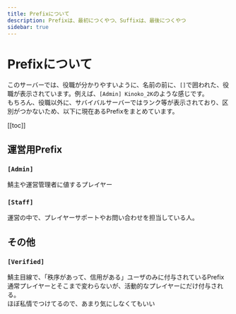 ```yaml
---
title: Prefixについて
description: Prefixは、最初につくやつ、Suffixは、最後につくやつ
sidebar: true
---
```

# Prefixについて
このサーバーでは、役職が分かりやすいように、名前の前に、`[]`で囲われた、役職が表示されています。例えば、`[Admin] Kinoko_2K`のような感じです。<br>
もちろん、役職以外に、サバイバルサーバーではランク等が表示されており、区別がつかないため、以下に現在あるPrefixをまとめています。

[[toc]]

## 運営用Prefix
### `[Admin]`
鯖主や運営管理者に値するプレイヤー

### `[Staff]`
運営の中で、プレイヤーサポートやお問い合わせを担当している人。

## その他
### `[Verified]`
鯖主目線で、「秩序があって、信用がある」ユーザのみに付与されているPrefix<br>
通常プレイヤーとそこまで変わらないが、活動的なプレイヤーにだけ付与される。<br>
ほぼ私情でつけてるので、あまり気にしなくてもいい<br>

